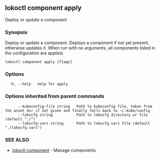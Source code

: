 ## lokoctl component apply

Deploy or update a component

### Synopsis

Deploy or update a component.
Deploys a component if not yet present, otherwise updates it.
When run with no arguments, all components listed in the configuration are applied.

```
lokoctl component apply [flags]
```

### Options

```
  -h, --help   help for apply
```

### Options inherited from parent commands

```
      --kubeconfig-file string   Path to kubeconfig file, taken from the asset dir if not given and finally falls back to ~/.kube/config
      --lokocfg string           Path to lokocfg directory or file (default "./")
      --lokocfg-vars string      Path to lokocfg.vars file (default "./lokocfg.vars")
```

### SEE ALSO

* [lokoctl component](lokoctl_component.md)	 - Manage components

